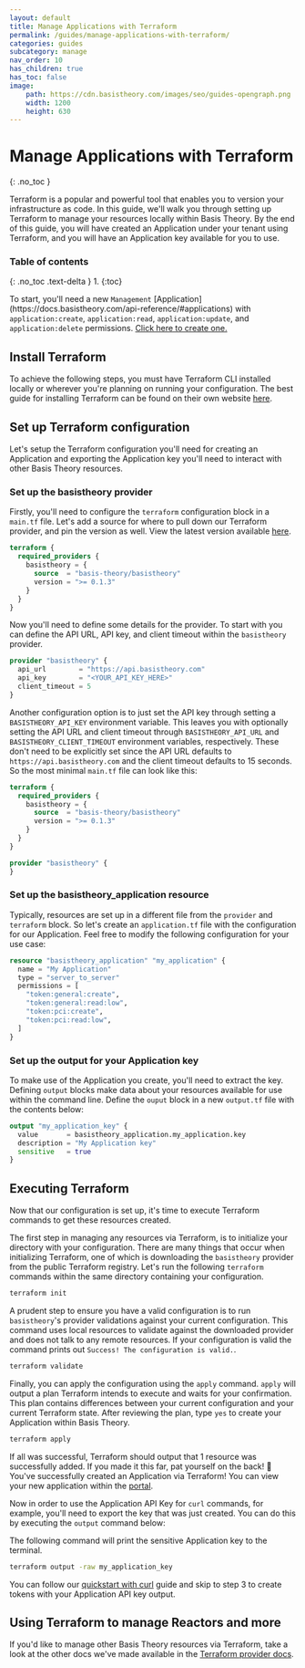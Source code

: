 ```yaml
---
layout: default
title: Manage Applications with Terraform
permalink: /guides/manage-applications-with-terraform/
categories: guides
subcategory: manage
nav_order: 10
has_children: true
has_toc: false
image:
    path: https://cdn.basistheory.com/images/seo/guides-opengraph.png
    width: 1200
    height: 630
---
```


# Manage Applications with Terraform
{: .no_toc }

Terraform is a popular and powerful tool that enables you to version your infrastructure as code. In this guide, we'll walk
you through setting up Terraform to manage your resources locally within Basis Theory. By the end of this guide, you will have
created an Application under your tenant using Terraform, and you will have an Application key available for you to use.

### Table of contents
{: .no_toc .text-delta }
1. 
{:toc}

<span class="base-alert warning">
  <span>
    To start, you'll need a new <code>Management</code> [Application](https://docs.basistheory.com/api-reference/#applications) with <code>application:create</code>, <code>application:read</code>, <code>application:update</code>, and <code>application:delete</code> permissions. <a href="https://portal.basistheory.com/applications/create?name=Terraform+Application&permissions=application%3Acreate&permissions=application%3Aread&permissions=application%3Aupdate&permissions=application%3Adelete&type=management" target="_blank">Click here to create one.</a>
  </span>
</span>

## Install Terraform

To achieve the following steps, you must have Terraform CLI installed locally or wherever you're planning on running your configuration.
The best guide for installing Terraform can be found on their own website [here](https://learn.hashicorp.com/tutorials/terraform/install-cli).

## Set up Terraform configuration

Let's setup the Terraform configuration you'll need for creating an Application and exporting the Application key you'll
need to interact with other Basis Theory resources.

### Set up the basistheory provider

Firstly, you'll need to configure the `terraform` configuration block in a `main.tf` file. Let's add a source for where
to pull down our Terraform provider, and pin the version as well. View the latest version available [here](https://registry.terraform.io/providers/Basis-Theory/basistheory).

```terraform
terraform {
  required_providers {
    basistheory = {
      source  = "basis-theory/basistheory"
      version = ">= 0.1.3"
    }
  }
}
```

Now you'll need to define some details for the provider. To start with you can define the API URL, API key, and client timeout
within the `basistheory` provider.

```terraform
provider "basistheory" {
  api_url        = "https://api.basistheory.com"
  api_key        = "<YOUR_API_KEY_HERE>"
  client_timeout = 5
}
```

Another configuration option is to just set the API key through setting a `BASISTHEORY_API_KEY` environment variable. This
leaves you with optionally setting the API URL and client timeout through `BASISTHEORY_API_URL` and `BASISTHEORY_CLIENT_TIMEOUT`
environment variables, respectively. These don't need to be explicitly set since the API URL defaults to `https://api.basistheory.com`
and the client timeout defaults to 15 seconds. So the most minimal `main.tf` file can look like this:

```terraform
terraform {
  required_providers {
    basistheory = {
      source  = "basis-theory/basistheory"
      version = ">= 0.1.3"
    }
  }
}

provider "basistheory" {
}
```

### Set up the basistheory_application resource

Typically, resources are set up in a different file from the `provider` and `terraform` block. So let's create an `application.tf`
file with the configuration for our Application. Feel free to modify the following configuration for your use case:

```terraform
resource "basistheory_application" "my_application" {
  name = "My Application"
  type = "server_to_server"
  permissions = [
    "token:general:create",
    "token:general:read:low",
    "token:pci:create",
    "token:pci:read:low",
  ]
}
```

### Set up the output for your Application key

To make use of the Application you create, you'll need to extract the key. Defining `output` blocks make data about your
resources available for use within the command line. Define the `ouput` block in a new `output.tf` file with the contents
below:

```terraform
output "my_application_key" {
  value       = basistheory_application.my_application.key
  description = "My Application key"
  sensitive   = true
}
```

## Executing Terraform

Now that our configuration is set up, it's time to execute Terraform commands to get these resources created.

The first step in managing any resources via Terraform, is to initialize your directory with your configuration. There are
many things that occur when initializing Terraform, one of which is downloading the `basistheory` provider from the public
Terraform registry. Let's run the following `terraform` commands within the same directory containing your configuration.

```bash
terraform init
```

A prudent step to ensure you have a valid configuration is to run `basistheory`'s provider validations against your current
configuration. This command uses local resources to validate against the downloaded provider and does not talk to any remote
resources. If your configuration is valid the command prints out `Success! The configuration is valid.`.

```bash
terraform validate
```

Finally, you can apply the configuration using the `apply` command. `apply` will output a plan Terraform intends to execute
and waits for your confirmation. This plan contains differences between your current configuration and your current Terraform state.
After reviewing the plan, type `yes` to create your Application within Basis Theory.

```bash
terraform apply
```

If all was successful, Terraform should output that 1 resource was successfully added. If you made it this far, pat yourself
on the back! 🎉 You've successfully created an Application via Terraform! You can view your new application within the [portal](https://portal.basistheory/applications).

Now in order to use the Application API Key for `curl` commands, for example, you'll need to export the key that was just
created. You can do this by executing the `output` command below:

<span class="base-alert warning">
  <span>
    The following command will print the sensitive Application key to the terminal.
  </span>
</span>

```bash
terraform output -raw my_application_key
```

You can follow our [quickstart with curl](https://developers.basistheory.com/getting-started/quickstart-with-curl/) guide
and skip to step 3 to create tokens with your Application API key output. 

## Using Terraform to manage Reactors and more

If you'd like to manage other Basis Theory resources via Terraform, take a look at the other docs we've made available in
the [Terraform provider docs](https://registry.terraform.io/providers/Basis-Theory/basistheory/latest/docs).
